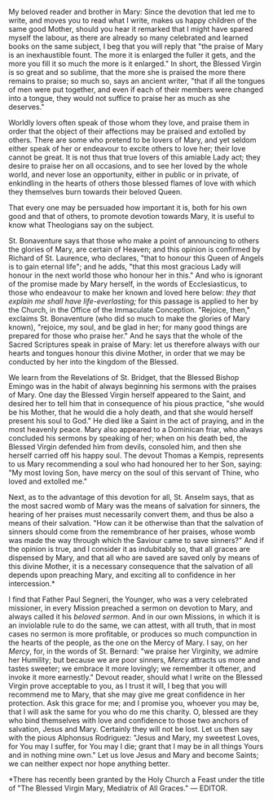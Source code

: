 
My beloved reader and brother in Mary: Since the devotion that led me to write, and moves you to read what I write, makes us happy children of the same good Mother, should you hear it remarked that I might have spared myself the labour, as there are already so many celebrated and learned books on the same subject, I beg that you will reply that \"the praise of Mary is an inexhaustible fount. The more it is enlarged the fuller it gets, and the more you fill it so much the more is it enlarged.\" In short, the Blessed Virgin is so great and so sublime, that the more she is praised the more there remains to praise; so much so, says an ancient writer, \"that if all the tongues of men were put together, and even if each of their members were changed into a tongue, they would not suffice to praise her as much as she deserves.\"

Worldly lovers often speak of those whom they love, and praise them in order that the object of their affections may be praised and extolled by others. There are some who pretend to be lovers of Mary, and yet seldom either speak of her or endeavour to excite others to love her; their love cannot be great. It is not thus that true lovers of this amiable Lady act; they desire to praise her on all occasions, and to see her loved by the whole world, and never lose an opportunity, either in public or in private, of enkindling in the hearts of others those blessed flames of love with which they themselves burn towards their beloved Queen.

That every one may be persuaded how important it is, both for his own good and that of others, to promote devotion towards Mary, it is useful to know what Theologians say on the subject.

St. Bonaventure says that those who make a point of announcing to others the glories of Mary, are certain of Heaven; and this opinion is confirmed by Richard of St. Laurence, who declares, \"that to honour this Queen of Angels is to gain eternal life\"; and he adds, \"that this most gracious Lady will honour in the next world those who honour her in this.\" And who is ignorant of the promise made by Mary herself, in the words of Ecclesiasticus, to those who endeavour to make her known and loved here below: *they that explain me shall have life-everlasting;* for this passage is applied to her by the Church, in the Office of the Immaculate Conception. \"Rejoice, then,\" exclaims St. Bonaventure (who did so much to make the glories of Mary known), \"rejoice, my soul, and be glad in her; for many good things are prepared for those who praise her.\" And he says that the whole of the Sacred Scriptures speak in praise of Mary: let us therefore always with our hearts and tongues honour this divine Mother, in order that we may be conducted by her into the kingdom of the Blessed.

We learn from the Revelations of St. Bridget, that the Blessed Bishop Emingo was in the habit of always beginning his sermons with the praises of Mary. One day the Blessed Virgin herself appeared to the Saint, and desired her to tell him that in consequence of his pious practice, \"she would be his Mother, that he would die a holy death, and that she would herself present his soul to God.\" He died like a Saint in the act of praying, and in the most heavenly peace. Mary also appeared to a Dominican friar, who always concluded his sermons by speaking of her; when on his death bed, the Blessed Virgin defended him from devils, consoled him, and then she herself carried off his happy soul. The devout Thomas a Kempis, represents to us Mary recommending a soul who had honoured her to her Son, saying: \"My most loving Son, have mercy on the soul of this servant of Thine, who loved and extolled me.\"

Next, as to the advantage of this devotion for all, St. Anselm says, that as the most sacred womb of Mary was the means of salvation for sinners, the hearing of her praises must necessarily convert them, and thus be also a means of their salvation. \"How can it be otherwise than that the salvation of sinners should come from the remembrance of her praises, whose womb was made the way through which the Saviour came to save sinners?\" And if the opinion is true, and I consider it as indubitably so, that all graces are dispensed by Mary, and that all who are saved are saved only by means of this divine Mother, it is a necessary consequence that the salvation of all depends upon preaching Mary, and exciting all to confidence in her intercession.\*

I find that Father Paul Segneri, the Younger, who was a very celebrated missioner, in every Mission preached a sermon on devotion to Mary, and always called it his *beloved sermon*. And in our own Missions, in which it is an inviolable rule to do the same, we can attest, with all truth, that in most cases no sermon is more profitable, or produces so much compunction in the hearts of the people, as the one on the Mercy of Mary. I say, on her *Mercy*, for, in the words of St. Bernard: \"we praise her Virginity, we admire her Humility; but because we are poor sinners, *Mercy* attracts us more and tastes sweeter; we embrace it more lovingly; we remember it oftener, and invoke it more earnestly.\" Devout reader, should what I write on the Blessed Virgin prove acceptable to you, as I trust it will, I beg that you will recommend me to Mary, that she may give me great confidence in her protection. Ask this grace for me; and I promise you, whoever you may be, that I will ask the same for you who do me this charity. O, blessed are they who bind themselves with love and confidence to those two anchors of salvation, Jesus and Mary. Certainly they will not be lost. Let us then say with the pious Alphonsus Rodriguez: \"Jesus and Mary, my sweetest Loves, for You may I suffer, for You may I die; grant that I may be in all things Yours and in nothing mine own.\" Let us love Jesus and Mary and become Saints; we can neither expect nor hope anything better.

\*There has recently been granted by the Holy Church a Feast under the title of \"The Blessed Virgin Mary, Mediatrix of All Graces.\" — EDITOR.

